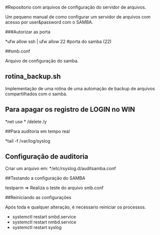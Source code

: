 #Repositorio com arquivos de configuração do servidor de arquivos.

Um pequeno manual de como configurar um servidor de arquivos com acesso por user&password com o SAMBA.

###Autorizar as porta

*ufw allow ssh | ufw allow 22 #porta do samba (22)


##smb.conf

Arquivo de configuração do samba.

## rotina_backup.sh

Implementação de uma rotina de uma automação de backup de arquivos compartilhados com o samba.


## Para apagar os registro de LOGIN no WIN

*net use * /delete /y


##Para auditoria em tempo real

*tail -f /var/log/syslog

## Configuração de auditoria

Criar um arquivo em:
*/etc/rsyslog.d/auditsamba.conf

##Testando a configuração do SAMBA

testparm => Realiza o teste do arquivo smb.conf

##Reiniciando as configurações

Após toda e qualquer alteração, é necessario reiniciar os processos.

* systemctl restart smbd.service
* systemctl restart nmbd.service
* systemctl restart syslog
